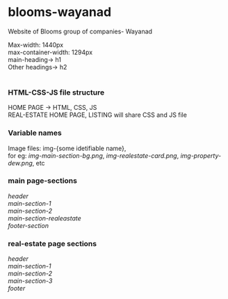 # blooms-wayanad
Website of Blooms group of companies- Wayanad

Max-width: 1440px<br>
max-container-width: 1294px<br>
main-heading->  h1<br>
Other headings-> h2<br>
<br>

### HTML-CSS-JS file structure
HOME PAGE ->  HTML, CSS, JS<br>
REAL-ESTATE HOME PAGE, LISTING will share CSS and JS file<br>

### Variable names
Image files: img-{some idetifiable name}, <br>
for eg: *img-main-section-bg.png*, *img-realestate-card.png*, *img-property-dew.png*, etc <br>


### main page-sections
*header* <br>
*main-section-1* <br>
*main-section-2* <br>
    *main-section-realeastate* <br>
*footer-section*
<br>

### real-estate page sections
*header*<br>
*main-section-1* <br>
*main-section-2* <br>
*main-section-3* <br>
*footer*